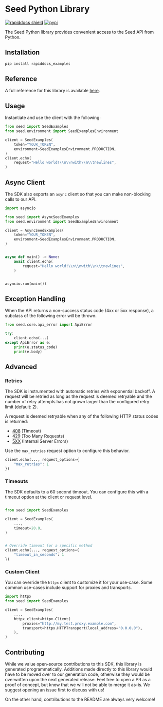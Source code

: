 # Seed Python Library

[![rapiddocs shield](https://img.shields.io/badge/%F0%9F%8C%BF-Built%20with%20Rapiddocs-brightgreen)](https://buildwithrapiddocs.com?utm_source=github&utm_medium=github&utm_campaign=readme&utm_source=Seed%2FPython)
[![pypi](https://img.shields.io/pypi/v/rapiddocs_examples)](https://pypi.python.org/pypi/rapiddocs_examples)

The Seed Python library provides convenient access to the Seed API from Python.

## Installation

```sh
pip install rapiddocs_examples
```

## Reference

A full reference for this library is available [here](./reference.md).

## Usage

Instantiate and use the client with the following:

```python
from seed import SeedExamples
from seed.environment import SeedExamplesEnvironment

client = SeedExamples(
    token="YOUR_TOKEN",
    environment=SeedExamplesEnvironment.PRODUCTION,
)
client.echo(
    request="Hello world!\\n\\nwith\\n\\tnewlines",
)
```

## Async Client

The SDK also exports an `async` client so that you can make non-blocking calls to our API.

```python
import asyncio

from seed import AsyncSeedExamples
from seed.environment import SeedExamplesEnvironment

client = AsyncSeedExamples(
    token="YOUR_TOKEN",
    environment=SeedExamplesEnvironment.PRODUCTION,
)


async def main() -> None:
    await client.echo(
        request="Hello world!\\n\\nwith\\n\\tnewlines",
    )


asyncio.run(main())
```

## Exception Handling

When the API returns a non-success status code (4xx or 5xx response), a subclass of the following error
will be thrown.

```python
from seed.core.api_error import ApiError

try:
    client.echo(...)
except ApiError as e:
    print(e.status_code)
    print(e.body)
```

## Advanced

### Retries

The SDK is instrumented with automatic retries with exponential backoff. A request will be retried as long
as the request is deemed retryable and the number of retry attempts has not grown larger than the configured
retry limit (default: 2).

A request is deemed retryable when any of the following HTTP status codes is returned:

- [408](https://developer.mozilla.org/en-US/docs/Web/HTTP/Status/408) (Timeout)
- [429](https://developer.mozilla.org/en-US/docs/Web/HTTP/Status/429) (Too Many Requests)
- [5XX](https://developer.mozilla.org/en-US/docs/Web/HTTP/Status/500) (Internal Server Errors)

Use the `max_retries` request option to configure this behavior.

```python
client.echo(..., request_options={
    "max_retries": 1
})
```

### Timeouts

The SDK defaults to a 60 second timeout. You can configure this with a timeout option at the client or request level.

```python

from seed import SeedExamples

client = SeedExamples(
    ...,
    timeout=20.0,
)


# Override timeout for a specific method
client.echo(..., request_options={
    "timeout_in_seconds": 1
})
```

### Custom Client

You can override the `httpx` client to customize it for your use-case. Some common use-cases include support for proxies
and transports.
```python
import httpx
from seed import SeedExamples

client = SeedExamples(
    ...,
    httpx_client=httpx.Client(
        proxies="http://my.test.proxy.example.com",
        transport=httpx.HTTPTransport(local_address="0.0.0.0"),
    ),
)
```

## Contributing

While we value open-source contributions to this SDK, this library is generated programmatically.
Additions made directly to this library would have to be moved over to our generation code,
otherwise they would be overwritten upon the next generated release. Feel free to open a PR as
a proof of concept, but know that we will not be able to merge it as-is. We suggest opening
an issue first to discuss with us!

On the other hand, contributions to the README are always very welcome!
